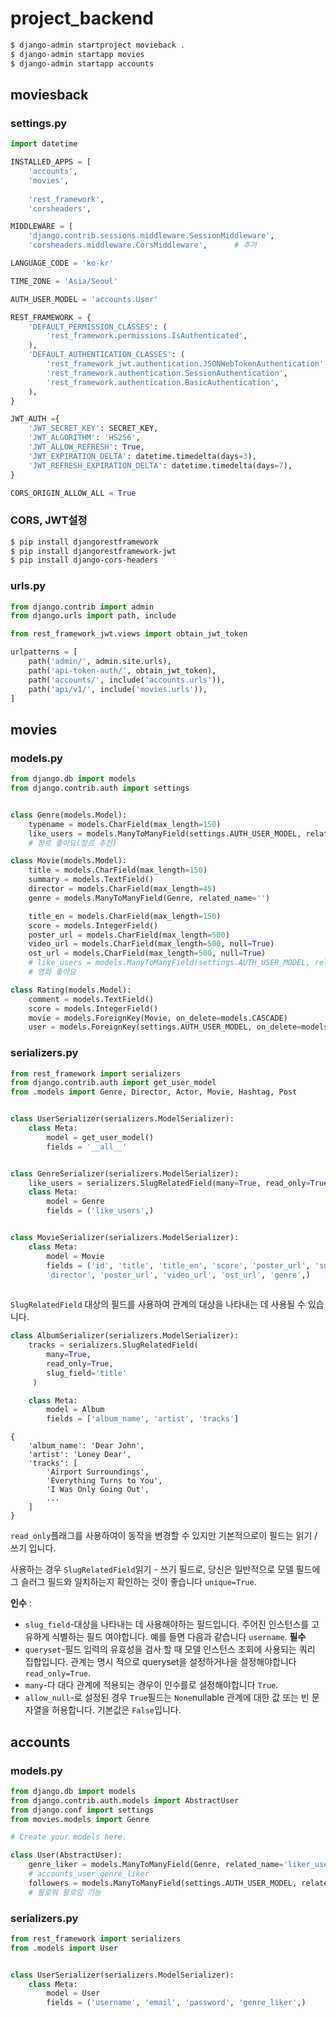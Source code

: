 # project_backend

```bash
$ django-admin startproject movieback .
$ django-admin startapp movies
$ django-admin startapp accounts
```





## moviesback

### settings.py

```python
import datetime
```

```python
INSTALLED_APPS = [
    'accounts',
    'movies',
    
    'rest_framework',
    'corsheaders',
```

```python
MIDDLEWARE = [
    'django.contrib.sessions.middleware.SessionMiddleware',
    'corsheaders.middleware.CorsMiddleware',      # 추가
```

```python
LANGUAGE_CODE = 'ko-kr'

TIME_ZONE = 'Asia/Seoul'
```

```python
AUTH_USER_MODEL = 'accounts.User'

REST_FRAMEWORK = {
    'DEFAULT_PERMISSION_CLASSES': (
        'rest_framework.permissions.IsAuthenticated',
    ),
    'DEFAULT_AUTHENTICATION_CLASSES': (
        'rest_framework_jwt.authentication.JSONWebTokenAuthentication',
        'rest_framework.authentication.SessionAuthentication',
        'rest_framework.authentication.BasicAuthentication',
    ),
}

JWT_AUTH ={
    'JWT_SECRET_KEY': SECRET_KEY,
    'JWT_ALGORITHM': 'HS256',
    'JWT_ALLOW_REFRESH': True,
    'JWT_EXPIRATION_DELTA': datetime.timedelta(days=3),
    'JWT_REFRESH_EXPIRATION_DELTA': datetime.timedelta(days=7),
}

CORS_ORIGIN_ALLOW_ALL = True
```



### CORS, JWT설정

```BASH
$ pip install djangorestframework
$ pip install djangorestframework-jwt
$ pip install django-cors-headers
```



### urls.py

```python
from django.contrib import admin
from django.urls import path, include

from rest_framework_jwt.views import obtain_jwt_token

urlpatterns = [
    path('admin/', admin.site.urls),
    path('api-token-auth/', obtain_jwt_token),
    path('accounts/', include('accounts.urls')),
    path('api/v1/', include('movies.urls')),
]
```







## movies

### models.py

```python
from django.db import models
from django.contrib.auth import settings


class Genre(models.Model):
    typename = models.CharField(max_length=150)
    like_users = models.ManyToManyField(settings.AUTH_USER_MODEL, related_name='like_genres')
    # 장르 좋아요(장르 추천)

class Movie(models.Model):
    title = models.CharField(max_length=150)
    summary = models.TextField()
    director = models.CharField(max_length=45)
    genre = models.ManyToManyField(Genre, related_name='')

    title_en = models.CharField(max_length=150)
    score = models.IntegerField()
    poster_url = models.CharField(max_length=500)
    video_url = models.CharField(max_length=500, null=True)
    ost_url = models.CharField(max_length=500, null=True)
    # like_users = models.ManyToManyField(settings.AUTH_USER_MODEL, related_name="like_movies")
    # 영화 좋아요

class Rating(models.Model):
    comment = models.TextField()
    score = models.IntegerField()
    movie = models.ForeignKey(Movie, on_delete=models.CASCADE)
    user = models.ForeignKey(settings.AUTH_USER_MODEL, on_delete=models.CASCADE)
```



### serializers.py

```python
from rest_framework import serializers
from django.contrib.auth import get_user_model
from .models import Genre, Director, Actor, Movie, Hashtag, Post


class UserSerializer(serializers.ModelSerializer):
    class Meta:
        model = get_user_model()
        fields = '__all__'


class GenreSerializer(serializers.ModelSerializer):
    like_users = serializers.SlugRelatedField(many=True, read_only=True, slug_field='username')
    class Meta:
        model = Genre
        fields = ('like_users',)


class MovieSerializer(serializers.ModelSerializer):
    class Meta:
        model = Movie
        fields = ('id', 'title', 'title_en', 'score', 'poster_url', 'summary', 
        'director', 'poster_url', 'video_url', 'ost_url', 'genre',)
        
```

`SlugRelatedField` 대상의 필드를 사용하여 관계의 대상을 나타내는 데 사용될 수 있습니다.

```python
class AlbumSerializer(serializers.ModelSerializer):
    tracks = serializers.SlugRelatedField(
        many=True,
        read_only=True,
        slug_field='title'
     )

    class Meta:
        model = Album
        fields = ['album_name', 'artist', 'tracks']
```

```
{
    'album_name': 'Dear John',
    'artist': 'Loney Dear',
    'tracks': [
        'Airport Surroundings',
        'Everything Turns to You',
        'I Was Only Going Out',
        ...
    ]
}
```

`read_only`플래그를 사용하여이 동작을 변경할 수 있지만 기본적으로이 필드는 읽기 / 쓰기 입니다.

사용하는 경우 `SlugRelatedField`읽기 - 쓰기 필드로, 당신은 일반적으로 모델 필드에 그 슬러그 필드와 일치하는지 확인하는 것이 좋습니다 `unique=True`.

**인수** :

- `slug_field`-대상을 나타내는 데 사용해야하는 필드입니다. 주어진 인스턴스를 고유하게 식별하는 필드 여야합니다. 예를 들면 다음과 같습니다 `username`. **필수**
- `queryset`-필드 입력의 유효성을 검사 할 때 모델 인스턴스 조회에 사용되는 쿼리 집합입니다. 관계는 명시 적으로 queryset을 설정하거나을 설정해야합니다 `read_only=True`.
- `many`-다 대다 관계에 적용되는 경우이 인수를로 설정해야합니다 `True`.
- `allow_null`-로 설정된 경우 `True`필드는 `None`nullable 관계에 대한 값 또는 빈 문자열을 허용합니다. 기본값은 `False`입니다.







## accounts

### models.py

```python
from django.db import models
from django.contrib.auth.models import AbstractUser
from django.conf import settings
from movies.models import Genre

# Create your models here.

class User(AbstractUser):
    genre_liker = models.ManyToManyField(Genre, related_name='liker_users')
    # accounts_user_genre_liker
    followers = models.ManyToManyField(settings.AUTH_USER_MODEL, related_name="followings")
    # 팔로워 팔로잉 기능
```



### serializers.py

```python
from rest_framework import serializers
from .models import User


class UserSerializer(serializers.ModelSerializer):
    class Meta:
        model = User
        fields = ('username', 'email', 'password', 'genre_liker',)
```

